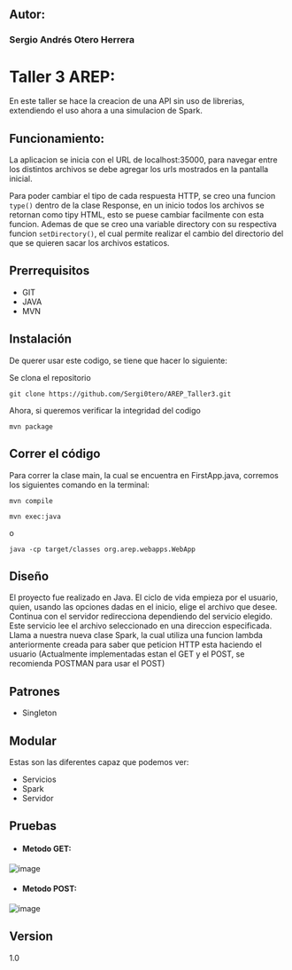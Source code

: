 ## Autor:
### Sergio Andrés Otero Herrera

# Taller 3 AREP:
En este taller se hace la creacion de una API sin uso de librerias, extendiendo el uso ahora a una simulacion de Spark.

## Funcionamiento:
La aplicacion se inicia con el URL de localhost:35000, para navegar entre los distintos archivos se debe agregar los urls mostrados en la pantalla inicial.

Para poder cambiar el tipo de cada respuesta HTTP, se creo una funcion ```type()``` dentro de la clase Response, en un inicio todos los archivos se retornan como tipy HTML, esto se puese cambiar facilmente con esta funcion. Ademas de que se creo una variable directory con su respectiva funcion ```setDirectory()```, el cual permite realizar el cambio del directorio del que se quieren sacar los archivos estaticos.

## Prerrequisitos
- GIT
- JAVA
- MVN

## Instalación
De querer usar este codigo, se tiene que hacer lo siguiente:

Se clona el repositorio

```
git clone https://github.com/Sergi0tero/AREP_Taller3.git
```

Ahora, si queremos verificar la integridad del codigo

```
mvn package
```
## Correr el código
Para correr la clase main, la cual se encuentra en FirstApp.java, corremos los siguientes comando en la terminal:
```
mvn compile
```
```
mvn exec:java
```
o
```
java -cp target/classes org.arep.webapps.WebApp
```

## Diseño
El proyecto fue realizado en Java. El ciclo de vida empieza por el usuario, quien, usando las opciones dadas en el inicio, elige el archivo que desee. Continua con el servidor redirecciona dependiendo del servicio elegido.
Este servicio lee el archivo seleccionado en una direccion especificada. Llama a nuestra nueva clase Spark, la cual utiliza una funcion lambda anteriormente creada para saber que peticion HTTP esta haciendo el usuario (Actualmente implementadas estan el GET y el POST, se recomienda POSTMAN para usar el POST)

## Patrones
- Singleton

## Modular
Estas son las diferentes capaz que podemos ver:
- Servicios
- Spark
- Servidor

## Pruebas
- #### Metodo GET:
![image](https://user-images.githubusercontent.com/98189066/219531825-51a1ae9f-1b7b-4440-8883-2a77f4d84130.png)

- #### Metodo POST:
![image](https://user-images.githubusercontent.com/98189066/219531463-935067ba-2e49-403b-be03-61ba4dd196d5.png)


## Version
1.0
